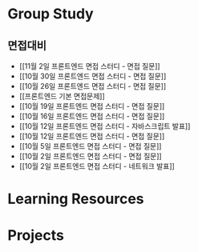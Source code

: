 # Group Study
## 면접대비
- [[11월 2일 프론트엔드 면접 스터디 - 면접 질문]]
- [[10월 30일 프론트엔드 면접 스터디 - 면접 질문]]
- [[10월 26일 프론트엔드 면접 스터디 - 면접 질문]]
- [[프론트엔드 기본 면접문제]]
- [[10월 19일 프론트엔드 면접 스터디 - 면접 질문]]
- [[10월 16일 프론트엔드 면접 스터디 - 면접 질문]]
- [[10월 12일 프론트엔드 면접 스터디 - 자바스크립트 발표]]
- [[10월 12일 프론트엔드 면접 스터디 - 면접 질문]]
- [[10월 5일 프론트엔드 면접 스터디 - 면접 질문]]
- [[10월 2일 프론트엔드 면접 스터디 - 면접 질문]]
- [[10월 2일 프론트엔드 면접 스터디 - 네트워크 발표]]
# Learning Resources
# Projects
